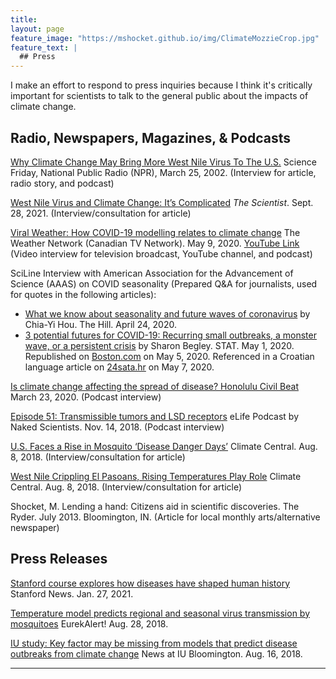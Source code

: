 ```yaml
---
title: 
layout: page
feature_image: "https://mshocket.github.io/img/ClimateMozzieCrop.jpg"
feature_text: |
  ## Press
---
```


I make an effort to respond to press inquiries because I think it's critically important for scientists to talk to the general public about the impacts of climate change.

## Radio, Newspapers, Magazines, & Podcasts

[Why Climate Change May Bring More West Nile Virus To The U.S.](https://www.sciencefriday.com/segments/climate-change-west-nile-virus/) Science Friday, National Public Radio (NPR), March 25, 2002. (Interview for article, radio story, and podcast)

[West Nile Virus and Climate Change: It’s Complicated](https://www.the-scientist.com/news-opinion/west-nile-virus-and-climate-change-it-s-complicated-69246) _The Scientist_. Sept. 28, 2021. (Interview/consultation for article)

[Viral Weather: How COVID-19 modelling relates to climate change](https://www.theweathernetwork.com/ca/news/article/viral-weather-future-modelling-and-having-a-climate-change-plan) The Weather Network (Canadian TV Network). May 9, 2020. [YouTube Link](https://www.youtube.com/watch?v=96KOocMYgXo) (Video interview for television broadcast, YouTube channel, and podcast)

SciLine Interview with American Association for the Advancement of Science (AAAS) on COVID seasonality (Prepared Q&A for journalists, used for quotes in the following articles):
- [What we know about seasonality and future waves of coronavirus](https://thehill.com/changing-america/well-being/prevention-cures/494536-what-we-know-about-potential-seasonality-and/) by Chia-Yi Hou. The Hill. April 24, 2020.
- [3 potential futures for COVID-19: Recurring small outbreaks, a monster wave, or a persistent crisis](https://www.statnews.com/2020/05/01/three-potential-futures-for-covid-19/) by Sharon Begley. STAT. May 1, 2020. Republished on [Boston.com](https://www.boston.com/news/coronavirus/2020/05/05/3-potential-futures-covid-19/) on May 5, 2020. Referenced in a Croatian language article on [24sata.hr](https://www.24sata.hr/news/tri-scenarija-za-koronu-nagli-rast-oboljelih-kolaps-zdravstva-691553) on May 7, 2020.

[Is climate change affecting the spread of disease? Honolulu Civil Beat](https://www.civilbeat.org/2020/03/is-climate-change-affecting-the-spread-of-disease/) March 23, 2020. (Podcast interview)

[Episode 51: Transmissible tumors and LSD receptors](https://www.thenakedscientists.com/articles/interviews/climate-change-and-disease-spread) eLife Podcast by Naked Scientists. Nov. 14, 2018. (Podcast interview)

[U.S. Faces a Rise in Mosquito ‘Disease Danger Days’](http://www.climatecentral.org/news/us-faces-a-rise-in-mosquito-disease-danger-days-21903) Climate Central. Aug. 8, 2018.  (Interview/consultation for article)

[West Nile Crippling El Pasoans, Rising Temperatures Play Role](http://www.climatecentral.org/news/west-nile-el-paso-rising-temperatures-play-role-21905) Climate Central. Aug. 8, 2018. (Interview/consultation for article)

Shocket, M. Lending a hand: Citizens aid in scientific discoveries. The Ryder. July 2013. Bloomington, IN. (Article for local monthly arts/alternative newspaper)

## Press Releases

[Stanford course explores how diseases have shaped human history](https://news.stanford.edu/2021/01/27/diseases-history-intertwined/) Stanford News. Jan. 27, 2021.

[Temperature model predicts regional and seasonal virus transmission by mosquitoes](https://www.eurekalert.org/pub_releases/2018-08/e-tmp082818.php) EurekAlert! Aug. 28, 2018.

[IU study: Key factor may be missing from models that predict disease outbreaks from climate change](https://news.iu.edu/stories/2018/08/iub/releases/16-key-factor-missing-models-predict-disease-outbreaks-climate-change.html) News at IU Bloomington. Aug. 16, 2018.

---
